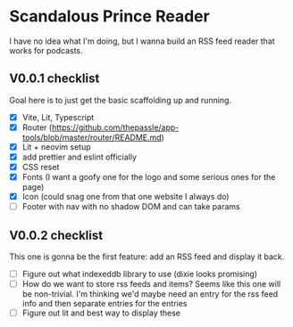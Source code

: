 # Scandalous Prince Reader

I have no idea what I'm doing, but I wanna build an RSS feed reader that works
for podcasts.

## V0.0.1 checklist

Goal here is to just get the basic scaffolding up and running.

- [x] Vite, Lit, Typescript
- [x] Router (https://github.com/thepassle/app-tools/blob/master/router/README.md)
- [x] Lit + neovim setup
- [x] add prettier and eslint officially
- [x] CSS reset
- [x] Fonts (I want a goofy one for the logo and some serious ones for the page)
- [x] Icon (could snag one from that one website I always do)
- [ ] Footer with nav with no shadow DOM and can take params

## V0.0.2 checklist

This one is gonna be the first feature: add an RSS feed and display it back.

- [ ] Figure out what indexeddb library to use (dixie looks promising)
- [ ] How do we want to store rss feeds and items? Seems like this one will be
      non-trivial. I'm thinking we'd maybe need an entry for the rss feed info and
      then separate entries for the entries
- [ ] Figure out lit and best way to display these
